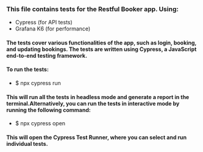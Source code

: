 ### This file contains tests for the Restful Booker app. Using:
* Cypress (for API tests)
* Grafana K6 (for performance)

#### The tests cover various functionalities of the app, such as login, booking, and updating bookings. The tests are written using Cypress, a JavaScript end-to-end testing framework.

#### To run the tests: 
 * $ npx cypress run

#### This will run all the tests in headless mode and generate a report in the terminal.Alternatively, you can run the tests in interactive mode by running the following command:
 * $ npx cypress open

#### This will open the Cypress Test Runner, where you can select and run individual tests.
